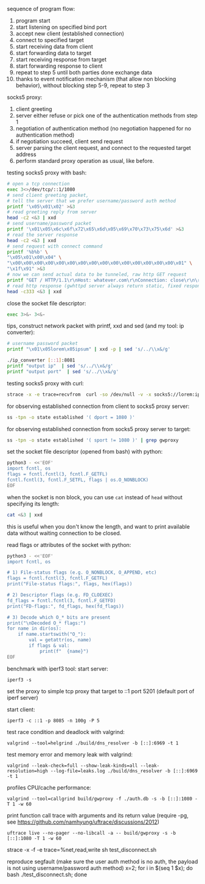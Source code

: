 sequence of program flow:
1. program start
2. start listening on specified bind port
3. accept new client (established connection)
4. connect to specified target
5. start receiving data from client
6. start forwarding data to target
7. start receiving response from target
8. start forwarding response to client
9. repeat to step 5 until both parties done exchange data
10. thanks to event notification mechanism (that allow non blocking behavior), without blocking step 5-9, repeat to step 3

socks5 proxy:
1. client greeting
2. server either refuse or pick one of the authentication methods from step 1
3. negotiation of authentication method (no negotiation happened for no authentication method)
4. if negotiation succeed, client send request
4. server parsing the client request, and connect to the requested target address
5. perform standard proxy operation as usual, like before.

testing socks5 proxy with bash:
```bash
# open a tcp connection
exec 3<>/dev/tcp/::1/1080
# send client greeting packet,
# tell the server that we prefer username/password auth method
printf '\x05\x01\x02' >&3
# read greeting reply from server
head -c2 <&3 | xxd
# send username/password packet
printf '\x01\x05\x6c\x6f\x72\x65\x6d\x05\x69\x70\x73\x75\x6d' >&3
# read the server response
head -c2 <&3 | xxd
# send request with connect command
printf '%b%b' \
"\x05\x01\x00\x04" \
"\x00\x00\x00\x00\x00\x00\x00\x00\x00\x00\x00\x00\x00\x00\x00\x01" \
"\x1f\x91" >&3
# now we can send actual data to be tunneled, raw http GET request
printf "GET / HTTP/1.1\r\nHost: whatever.com\r\nConnection: close\r\n\r\n" >&3
# read http response (gwhttpd server always return static, fixed response)
head -c333 <&3 | xxd
```

close the socket file descriptor:
```bash
exec 3>&- 3<&-
```

tips, construct network packet with printf, xxd and sed (and my tool: ip converter):
```bash
# username password packet
printf "\x01\x05lorem\x05ipsum" | xxd -p | sed 's/../\\x&/g'
```

```bash
./ip_converter [::1]:8081
printf "output ip"  | sed 's/../\\x&/g'
printf "output port"  | sed 's/../\\x&/g'
```

testing socks5 proxy with curl:
```bash
strace -x -e trace=recvfrom  curl -so /dev/null -v -x socks5://lorem:ipsum@[::1]:1080 [::1]:8081
```

for observing established connection from client to socks5 proxy server:
```bash
ss -tpn -o state established '( dport = 1080 )'
```

for observing established connection from socks5 proxy server to target:
```bash
ss -tpn -o state established '( sport != 1080 )' | grep gwproxy
```

set the socket file descriptor (opened from bash) with python:
```bash
python3 - <<'EOF'
import fcntl, os
flags = fcntl.fcntl(3, fcntl.F_GETFL)
fcntl.fcntl(3, fcntl.F_SETFL, flags | os.O_NONBLOCK)
EOF
```

when the socket is non block, you can use `cat` instead of `head` without specifying its length:
```bash
cat <&3 | xxd
```
this is useful when you don't know the length, and want to print available data
without waiting connection to be closed.


read flags or attributes of the socket with python:
```bash
python3 - <<'EOF'
import fcntl, os

# 1) File‐status flags (e.g. O_NONBLOCK, O_APPEND, etc)
flags = fcntl.fcntl(3, fcntl.F_GETFL)
print("File‐status flags:", flags, hex(flags))

# 2) Descriptor flags (e.g. FD_CLOEXEC)
fd_flags = fcntl.fcntl(3, fcntl.F_GETFD)
print("FD‐flags:", fd_flags, hex(fd_flags))

# 3) Decode which O_* bits are present
print("\nDecoded O_* flags:")
for name in dir(os):
    if name.startswith("O_"):
        val = getattr(os, name)
        if flags & val:
            print(f"  {name}")
EOF
```

benchmark with iperf3 tool:
start server:
```shell
iperf3 -s
```

set the proxy to simple tcp proxy that target to ::1 port 5201 (default port of iperf server)

start client:
```shell
iperf3 -c ::1 -p 8085 -n 100g -P 5
```

test race condition and deadlock with valgrind:
```shell
valgrind --tool=helgrind ./build/dns_resolver -b [::]:6969 -t 1
```

test memory error and memory leak with valgrind:
```shell
valgrind --leak-check=full --show-leak-kinds=all --leak-resolution=high --log-file=leaks.log ./build/dns_resolver -b [::]:6969 -t 1
```

profiles CPU/cache performance:
```
valgrind --tool=callgrind build/gwproxy -f ./auth.db -s -b [::]:1080 -T 1 -w 60
```

print function call trace with arguments and its return value (require -pg, see https://github.com/namhyung/uftrace/discussions/2012)
```
uftrace live --no-pager --no-libcall -a -- build/gwproxy -s -b [::]:1080 -T 1 -w 60
```

strace -x -f -e trace=%net,read,write sh test_disconnect.sh 

reproduce segfault (make sure the user auth method is no auth, the payload is not using username/password auth method)
x=2; for i in $(seq 1 $x); do bash ./test_disconnect.sh; done